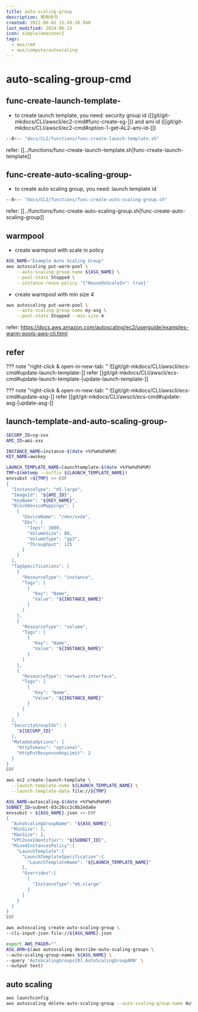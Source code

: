 ```yaml
---
title: auto-scaling-group
description: 常用命令
created: 2022-06-02 15:49:26.940
last_modified: 2024-06-13
icon: simple/amazonec2
tags:
  - aws/cmd
  - aws/compute/autoscaling
---
```


# auto-scaling-group-cmd
## func-create-launch-template-
- to create launch template, you need: security group id ([[git/git-mkdocs/CLI/awscli/ec2-cmd#func-create-sg-]]) and ami id ([[git/git-mkdocs/CLI/awscli/ec2-cmd#option-1-get-AL2-ami-id-]])
```sh title="func-create-launch-template" linenums="1"
--8<-- "docs/CLI/functions/func-create-launch-template.sh"
```
refer: [[../functions/func-create-launch-template.sh|func-create-launch-template]]

## func-create-auto-scaling-group-
- to create auto scaling group, you need: launch template id
```sh title="func-create-auto-scaling-group" linenums="1"
--8<-- "docs/CLI/functions/func-create-auto-scaling-group.sh"
```
refer: [[../functions/func-create-auto-scaling-group.sh|func-create-auto-scaling-group]]

## warmpool
- create warmpool with scale in policy
```sh
ASG_NAME="Example Auto Scaling Group"
aws autoscaling put-warm-pool \
    --auto-scaling-group-name ${ASG_NAME} \
    --pool-state Stopped \
    --instance-reuse-policy '{"ReuseOnScaleIn": true}'
```

- create warmpool with min size 4
```sh
aws autoscaling put-warm-pool \
    --auto-scaling-group-name my-asg \
    --pool-state Stopped --min-size 4
```

refer: https://docs.aws.amazon.com/autoscaling/ec2/userguide/examples-warm-pools-aws-cli.html

## refer
??? note "right-click & open-in-new-tab: "
    ![[git/git-mkdocs/CLI/awscli/ecs-cmd#update-launch-template-]]
refer [[git/git-mkdocs/CLI/awscli/ecs-cmd#update-launch-template-|update-launch-template-]]

??? note "right-click & open-in-new-tab: "
    ![[git/git-mkdocs/CLI/awscli/ecs-cmd#update-asg-]]
refer [[git/git-mkdocs/CLI/awscli/ecs-cmd#update-asg-|update-asg-]]

## launch-template-and-auto-scaling-group-

```sh
SECGRP_ID=sg-xxx
AMI_ID=ami-xxx

INSTANCE_NAME=instance-$(date +%Y%m%d%H%M)
KEY_NAME=awskey

LAUNCH_TEMPLATE_NAME=launchtemplate-$(date +%Y%m%d%H%M)
TMP=$(mktemp --suffix ${LAUNCH_TEMPLATE_NAME})
envsubst >${TMP} <<-EOF
{
  "InstanceType": "m5.large",
  "ImageId": "${AMI_ID}",
  "KeyName": "${KEY_NAME}",
  "BlockDeviceMappings": [
    {
      "DeviceName": "/dev/xvda",
      "Ebs": {
        "Iops": 3000,
        "VolumeSize": 80,
        "VolumeType": "gp3",
        "Throughput": 125
      }
    }
  ],
  "TagSpecifications": [
    {
      "ResourceType": "instance",
      "Tags": [
        {
          "Key": "Name",
          "Value": "${INSTANCE_NAME}"
        }
      ]
    },
    {
      "ResourceType": "volume",
      "Tags": [
        {
          "Key": "Name",
          "Value": "${INSTANCE_NAME}"
        }
      ]
    },
    {
      "ResourceType": "network-interface",
      "Tags": [
        {
          "Key": "Name",
          "Value": "${INSTANCE_NAME}"
        }
      ]
    }
  ],
  "SecurityGroupIds": [
    "${SECGRP_ID}"
  ],
  "MetadataOptions": {
    "HttpTokens": "optional",
    "HttpPutResponseHopLimit": 2
  }
}
EOF

aws ec2 create-launch-template \
  --launch-template-name ${LAUNCH_TEMPLATE_NAME} \
  --launch-template-data file://${TMP}

ASG_NAME=autoscaling-$(date +%Y%m%d%H%M)
SUBNET_ID=subnet-03c26cc2c8b2eda6e
envsubst > ${ASG_NAME}.json <<-EOF
{
  "AutoScalingGroupName": "${ASG_NAME}",
  "MinSize": 1,
  "MaxSize": 1,
  "VPCZoneIdentifier": "${SUBNET_ID}",
  "MixedInstancesPolicy":{
    "LaunchTemplate":{
      "LaunchTemplateSpecification":{
        "LaunchTemplateName": "${LAUNCH_TEMPLATE_NAME}"
      },
      "Overrides":[
        {
          "InstanceType":"m5.xlarge"
        }
      ]
    }
  }
}
EOF

aws autoscaling create-auto-scaling-group \
--cli-input-json file://${ASG_NAME}.json

export AWS_PAGER=""
ASG_ARN=$(aws autoscaling describe-auto-scaling-groups \
--auto-scaling-group-names ${ASG_NAME} \
--query 'AutoScalingGroups[0].AutoScalingGroupARN' \
--output text)

```

## auto scaling
```sh
aws launchconfig
aws autoscaling delete-auto-scaling-group --auto-scaling-group-name AutoScalingGroup --force-delete

```




